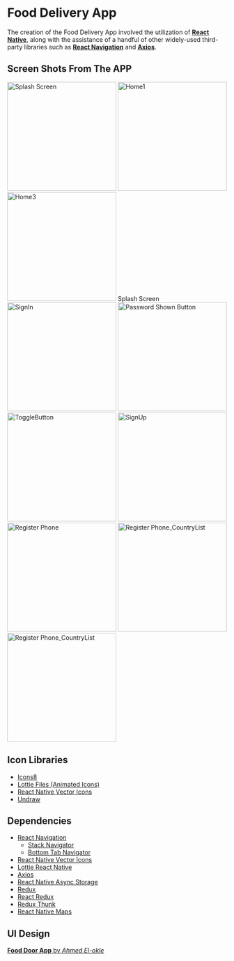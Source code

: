 # Food Delivery App
 
The creation of the Food Delivery App involved the utilization of [**React Native**](https://reactnative.dev 'Cross Platform Mobile Application Development Framework'), along with the assistance of a handful of other widely-used third-party libraries such as [**React Navigation**](https://reactnavigation.org 'For Screen Navigations') and [**Axios**](https://axios-http.com 'For HTTP Requests').

## Screen Shots From The APP

<img src="https://user-images.githubusercontent.com/72196976/219984281-9416e9fb-f731-4ecf-bd9f-fb5a1041ef14.png" alt="Splash Screen" width="250" /> <img src="https://user-images.githubusercontent.com/72196976/219984311-b202c3fd-4c37-43ab-98c8-c6c8730c2895.png" alt="Home1" width="250"/> <img src="https://user-images.githubusercontent.com/72196976/219984318-e6ec8632-55d3-4365-a007-e9da18b59639.png" alt="Home3" width="250" /> Splash Screen <img src="https://user-images.githubusercontent.com/72196976/219984326-9fa470ec-ca24-48dd-a191-ef002d9d7a60.png" alt="SignIn"  width="250" />
<img src="https://user-images.githubusercontent.com/72196976/219985511-5e15bbaa-fd90-4acb-a6ba-edda352c936f.png" alt="Password Shown Button" style="width:250px;"> <img src="https://user-images.githubusercontent.com/72196976/219985522-46b73422-6a06-4897-b862-391a5020f1a4.png" alt="ToggleButton" style="width:250px;">
<img src="https://user-images.githubusercontent.com/72196976/219985545-e20f5253-40d6-4b00-b727-c94033335fed.png" alt="SignUp" style="width:250px;">
<img src="https://user-images.githubusercontent.com/72196976/219985567-75d7bb28-4ca3-49f1-bd84-7bc23ce3f8b7.png" alt="Register Phone" style="width:250px;">
<img src="https://user-images.githubusercontent.com/72196976/219985581-16333398-c04d-4349-9be3-b460fb6bb6e2.png" alt="Register Phone_CountryList" style="width:250px;">
<img src="https://user-images.githubusercontent.com/72196976/219985581-16333398-c04d-4349-9be3-b460fb6bb6e2.png" alt="Register Phone_CountryList" style="width:250px;">


## Icon Libraries

- [Icons8](https://icons8.com 'For Icons')
- [Lottie Files (Animated Icons)](https://lottiefiles.com 'For Animated Icons')
- [React Native Vector Icons](https://github.com/oblador/react-native-vector-icons 'For Icons')
- [Undraw](https://undraw.co 'For illustrations')

## Dependencies

- [React Navigation](https://reactnavigation.org 'For Screen Navigations')
  - [Stack Navigator](https://reactnavigation.org/docs/stack-navigator 'Stack Navigator')
  - [Bottom Tab Navigator](https://reactnavigation.org/docs/bottom-tab-navigator 'Bottom Tab Navigator')
- [React Native Vector Icons](https://github.com/oblador/react-native-vector-icons 'Popular React Native Icon Library')
- [Lottie React Native](https://github.com/lottie-react-native/lottie-react-native 'For Animated Icons')
- [Axios](https://axios-http.com 'For HTTP Requests')
- [React Native Async Storage](https://react-native-async-storage.github.io/async-storage 'For Local Storage')
- [Redux](https://redux.js.org 'For State Management')
- [React Redux](https://react-redux.js.org 'For State Management in React')
- [Redux Thunk](https://github.com/reduxjs/redux-thunk 'Redux Thunk for Async State Management')
- [React Native Maps](https://github.com/react-native-maps/react-native-maps 'For Maps')

## UI Design
[**Food Door App** by *Ahmed El-okle*](https://www.behance.net/gallery/104564545/Food-Door-app?tracking_source=search_projects_recommended%7Cfood%20delivery%20mobile%20app)
